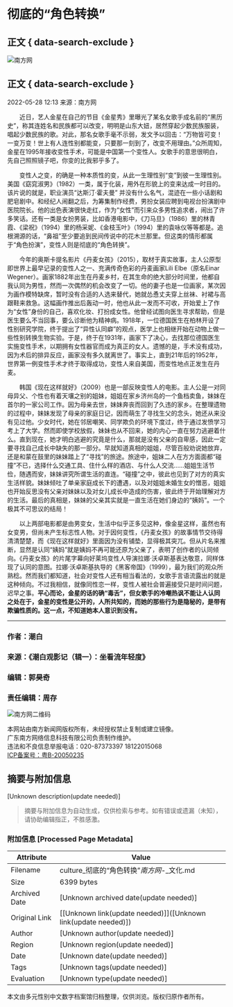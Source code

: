 # 彻底的“角色转换”

## 正文 { data-search-exclude }


![南方网](//nfcms-mainsiteoss.southcn.com/nfw/__tpl_asset/1dc4fe9695.png)

## 正文 { data-search-exclude }

2022-05-28 12:13 来源：南方网

　　近日，艺人金星在自己的节目《金星秀》里曝光了某名女歌手成名前的“黑历史”，称其连姓名和民族都可以改变，明明是山东大妞，居然穿起少数民族服装，唱起少数民族的歌。对此，那名女歌手毫不示弱，发文予以回击：“万物皆可变！一变万变！世上有人连性别都能变，只要那一刻到了，改变不用理由。”众所周知，金星在1995年接收变性手术，可能是中国第一个变性人。女歌手的意思很明白，先自己照照镜子吧，你变的比我邪乎多了。

　　变性人之变，的确是一种本质性的变，从此一生理性别“变”到彼一生理性别。美国《窈窕淑男》（1982）一类，属于化装，用外在形貌上的变来达成一时目的。该片说的就是，职业演员“达斯汀·霍夫曼” 并没有什么名气，混迹在一些小话剧和肥皂剧中。和经纪人闹翻之后，为筹集制作经费，男扮女装应聘到电视台扮演剧中医院院长。他的出色表演很快走红，作为“女性”而引来众多男性追求者，闹出了许多笑话。还有一类是女扮男装，比如香港电影中，《刀马旦》（1986）里的林青霞、《梁祝》（1994）里的杨采妮、《金枝玉叶》（1994）里的袁咏仪等等都是。追根溯源的话，“鼻祖”至少要追到民间传说中的花木兰那里。但这类的情形都属于“角色扮演”，变性人则是彻底的“角色转换”。

　　今年的奥斯卡提名影片《丹麦女孩》（2015），取材于真实故事，主人公原型即世界上最早记录的变性人之一、充满传奇色彩的丹麦画家Lili Elbe（原名Einar Wegener）。画家1882年出生在丹麦乡村，在其生命的绝大部分时间里，他都自我认同为男性，然而一次偶然的机会改变了一切。他的妻子也是一位画家，某次因为画作模特缺席，暂时没有合适的人选来替代，她就怂恿丈夫穿上丝袜、衬裙与高跟鞋来救急。这幅画作推出后轰动一时，他也从此一发而不可收，开始爱上了作为“女性”身份的自己，喜欢化妆、打扮成女性。他曾经试图向医生寻求帮助，但是医生要么不当回事，要么诊断他为精神病。1918年，一位德国医生在柏林开设了性别研究学院，终于提出了“异性认同癖”的观点，医学上也相继开始在动物上做一些性别转换生物实验。于是，终于在1931年，画家下了决心，去找那位德国医生实施变性手术，以期拥有女性器官而成为真正的女人。遗憾的是，手术没有成功，因为术后的排异反应，画家没有多久就离世了。事实上，直到21年后的1952年，世界第一例变性手术才终于取得成功，变性人来自美国，而变性地点正发生在丹麦。

　　韩国《现在这样就好》（2009）也是一部反映变性人的电影。主人公是一对同母异父、个性也有着天壤之别的姐妹，姐姐在家乡济州岛的一个鱼档卖鱼，妹妹在首尔的一家公司工作。因为母亲去世，妹妹奔丧而回到了久违的家乡。在整理遗物的过程中，妹妹发现了母亲的家庭日记，因而萌生了寻找生父的念头，她还从来没有见过他。少女时代，她在邻居嘲笑、同学欺负的环境下度过，终于通过发愤学习考上了大学。然而即使学校放假，妹妹也从不回来，她的内心一直在努力逃避着什么。直到现在，她才明白逃避的究竟是什么，那就是没有父亲的自卑感，因此一定要寻找自己成长中缺失的那一部分。早就知道真相的姐姐，尽管百般劝说她放弃，还是和蒙在鼓里的妹妹踏上了“寻找”的旅途。旅途中，姐妹二人在方方面面都“碰撞”不已，选择什么交通工具、住什么样的酒店、与什么人交流……姐姐生活节俭，随遇而安，妹妹讲究所谓生活的直连。“碰撞”之中，彼此也见到了对方的真实生活样貌。妹妹倾吐了单亲家庭成长下的遭遇，以及对姐姐未婚生女的憎恶，姐姐也开始反思没有父亲对妹妹以及对女儿成长中造成的伤害，彼此终于开始理解对方的生活。最后的真相是，妹妹的父亲其实就是一直生活在她们身边的“姨妈”。一个极其不可思议的结局！

　　以上两部电影都是由男变女，生活中似乎正多见这种，像金星这样，虽然也有女变男，但尚未产生标志性人物。对于因何变性，《丹麦女孩》的故事情节交待得清清楚楚，而《现在这样就好》里面因为没有铺垫，显得极其突兀。但从片名来推断，显然是认同“姨妈”就是姨妈不再可能还原为父亲了，表明了创作者的认同倾向。《丹麦女孩》的片尾字幕向好莱坞变性人导演拉娜·沃卓斯基表达敬意，同样体现了认同的意图。拉娜·沃卓斯基执导的《黑客帝国》（1999），最为我们的观众所熟稔。然而我们都知道，社会对变性人还有相当看法的，女歌手言语流露出的就是这种倾向。不过我相信，就像同性恋一样，变性人被社会普遍接受只是时间问题，迟早之事。**平心而论，金星的话的确“毒舌”，但女歌手的冷嘲热讽不能让人认同之处在于，金星的变性是公开的，人所共知的，而她的那些行为是隐秘的，是带有欺骗性质的。这一点，不知道她本人意识到没有。**

---

### 作者：潮白  
### 来源：《潮白观影记（辑一）：坐看流年轻度》  
### 编辑：郭昊奇  
### 责任编辑：周存  

![南方网二维码](//nfcms-mainsiteoss.southcn.com/nfw/__tpl_asset/e0f9526042.png)

本网站由南方新闻网版权所有，未经授权禁止复制或建立镜像。  
广东南方网络信息科技有限公司负责制作维护。   
违法和不良信息举报电话：020-87373397 18122015068  
[ICP备案号：粤B-20050235](http://beian.miit.gov.cn/ "ICP备案号：粤B-20050235")
<!-- tcd_original_link https://culture.southcn.com/node_dc1e5bf0b1/61b91efd7b.shtml -->


## 摘要与附加信息

<!-- tcd_abstract -->
[Unknown description(update needed)]
<!-- tcd_abstract_end -->

> 摘要与附加信息为自动生成，仅供检索与参考。如有错误或遗漏（未知），请协助编辑指正，不胜感激。

### 附加信息 [Processed Page Metadata]

| Attribute       | Value                                  |
|-----------------|----------------------------------------|
| Filename        | culture_彻底的“角色转换”_南方网_-_文化.md                             |
| Size            | 6399 bytes                           |
| Archived Date   | [Unknown archived date(update needed)]                             |
| Original Link   | [[Unknown link(update needed)]]([Unknown link(update needed)])                       |
| Author          | [Unknown author(update needed)]                               |
| Region          | [Unknown region(update needed)]                               |
| Date            | [Unknown date(update needed)]                                 |
| Tags            | [Unknown tags(update needed)]                                 |
| Evaluation            | [Unknown type(update needed)]                                 |
<!-- tcd_table_end -->

本文由多元性别中文数字档案馆归档整理，仅供浏览。版权归原作者所有。

